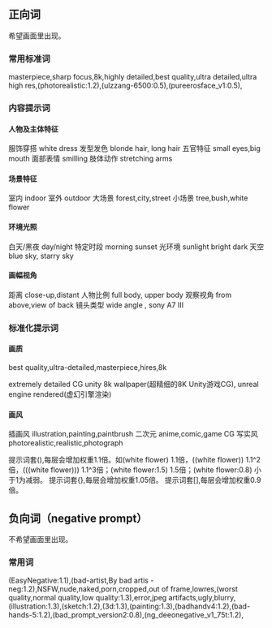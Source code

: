 ## 正向词
希望画面里出现。
### 常用标准词 
masterpiece,sharp focus,8k,highly detailed,best quality,ultra detailed,ultra high res,(photorealistic:1.2),(ulzzang-6500:0.5),(pureerosface_v1:0.5),

### 内容提示词
#### 人物及主体特征
服饰穿搭 white dress
发型发色 blonde hair, long hair
五官特征 small eyes,big mouth
面部表情 smilling
肢体动作 stretching arms

#### 场景特征
室内 indoor
室外 outdoor
大场景 forest,city,street
小场景 tree,bush,white flower

#### 环境光照
白天/黑夜 day/night
特定时段 morning sunset
光环境 sunlight bright dark
天空 blue sky, starry sky

#### 画幅视角
距离 close-up,distant
人物比例 full body, upper body
观察视角 from above,view of back
镜头类型 wide angle , sony A7 III

### 标准化提示词
#### 画质
best quality,ultra-detailed,masterpiece,hires,8k

extremely detailed CG unity 8k wallpaper(超精细的8K Unity游戏CG),
unreal engine rendered(虚幻引擎渲染)
#### 画风
插画风 illustration,painting,paintbrush
二次元 anime,comic,game CG
写实风 photorealistic,realistic,photograph

提示词套(),每层会增加权重1.1倍。如(white flower) 1.1倍，((white flower)) 1.1^2倍，(((white flower))) 1.1^3倍；(white flower:1.5) 1.5倍；(white flower:0.8) 小于1为减弱。
提示词套{},每层会增加权重1.05倍。
提示词套[],每层会增加权重0.9倍。

## 负向词（negative prompt）
不希望画面里出现。
### 常用词
(EasyNegative:1.1),(bad-artist,By bad artis -neg:1.2),NSFW,nude,naked,porn,cropped,out of frame,lowres,(worst quality,normal quality,low quality:1.3),error,jpeg artifacts,ugly,blurry,(illustration:1.3),(sketch:1.2),(3d:1.3),(painting:1.3),(badhandv4:1.2),(bad-hands-5:1.2),(bad_prompt_version2:0.8),(ng_deeonegative_v1_75t:1.2),

